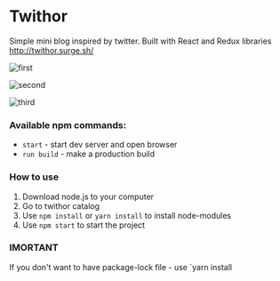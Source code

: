 # Twithor

Simple mini blog inspired by twitter. Built with React and Redux libraries http://twithor.surge.sh/

![first](https://i.imgur.com/vykykvk.png)

![second](https://i.imgur.com/clMzk8Z.png)

![third](https://i.imgur.com/tDfJdPB.png)




### Available npm commands:

- `start` - start dev server and open browser
- `run build` - make a production build

### How to use

1.  Download node.js to your computer
2.  Go to twithor catalog
3.  Use `npm install` or `yarn install` to install node-modules
4.  Use `npm start` to start the project

### IMORTANT

If you don't want to have package-lock file - use `yarn install
